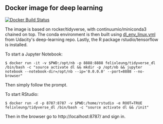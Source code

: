 ## Docker image for deep learning
[![Docker Build Status](https://img.shields.io/docker/build/jrottenberg/ffmpeg.svg)](https://hub.docker.com/r/felixleung/tidyverse_dl/)

The image is based on rocker/tidyverse, with continuumio/miniconda3 chained on top. The conda environment is then built using [dl_env_linux.yml](https://github.com/udacity/deep-learning/blob/master/environments/dl_env_linux.yml) from Udacity's deep-learning repo. Lastly, the R package rstudio/tensorflow is installed.

To start a Jupyter Notebook:
```
$ docker run -it -v $PWD:/opt/nb -p 8888:8888 felixleung/tidyverse_dl /bin/bash -c "source activate dl && mkdir -p /opt/nb && jupyter notebook --notebook-dir=/opt/nb --ip='0.0.0.0' --port=8888 --no-browser"
```
Then simply follow the prompt.

To start RStudio:
```
$ docker run -d -p 8787:8787 -v $PWD:/home/rstudio -e ROOT=TRUE felixleung/tidyverse_dl /bin/bash -c "source activate dl && /init"
```
Then in the browser go to http://localhost:8787/ and sign in.
